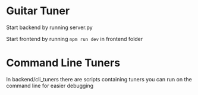 # Guitar Tuner

Start backend by running server.py 

Start frontend by running `npm run dev` in frontend folder

# Command Line Tuners

In backend/cli_tuners there are scripts containing tuners you can run on the command line for easier debugging